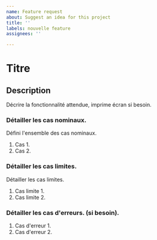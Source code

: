 ```yaml
---
name: Feature request
about: Suggest an idea for this project
title: ''
labels: nouvelle feature
assignees: ''

---
```


# Titre

## Description

Décrire la fonctionnalité attendue, imprime écran si besoin.

### Détailler les cas nominaux.

Défini l'ensemble des cas nominaux.

1. Cas 1.
2. Cas 2.

### Détailler les cas limites. 

Détailler les cas limites.

1. Cas limite 1.
2. Cas limite 2.

### Détailler les cas d'erreurs. (si besoin). 

1. Cas d'erreur 1.
2. Cas d'erreur 2.
